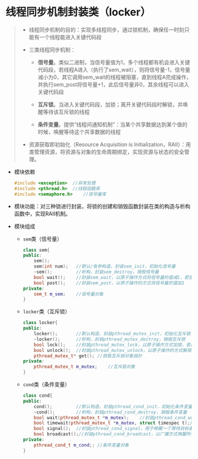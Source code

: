 # 线程同步机制封装类（locker）

> * 线程同步机制的目的：实现多线程同步，通过锁机制，确保任一时刻只能有一个线程能进入关键代码段
>
> * 三类线程同步机制：
>
>   * **信号量**。类似二进制，当信号量值为1，多个线程都有机会进入关键代码段，若线程A进入（执行了sem_wait），则将信号量-1，信号量减小为0，其它调用sem_wait的线程被阻塞，直到线程A完成操作，并执行sem_post将信号量+1，此后信号量非0，其余线程可以进入关键代码段
>
>   * **互斥锁**。当进入关键代码段，加锁；离开关键代码段时解锁，并唤醒等待该互斥锁的线程
>
>   * **条件变量**。提供“线程间通知机制”：当某个共享数据达到某个值的时候，唤醒等待这个共享数据的线程
>
> * 资源获取即初始化（Resource Acquisition is Initialization，RAII）：用类管理资源，将资源与对象的生命周期绑定，实现资源与状态的安全管理。

* 模块依赖

  ```c++
  #include <exception>	//异常处理
  #include <pthread.h>	//线程函数库
  #include <semaphore.h>	//信号量库
  ```

* 模块功能：对三种锁进行封装，将锁的创建和销毁函数封装在类的构造与析构函数中，实现RAII机制。

* 模块组成

  * `sem`类（信号量）

    ```C++
    class sem{
    public:
        sem();
        sem(int num);	//默认/有参构造，封装sem_init，初始化信号量
        ~sem();		    //析构，封装sem_destroy，销毁信号量
        bool wait();	//封装sem_wait，以原子操作方式将信号量的值减1，若信号量值为0，则sem_wait阻塞直到信号量非零
        bool post();	//封装sem_post，以原子操作的方式将信号量的值加1
    private:
        sem_t m_sem;	//信号量对象
    }
    ```

  * `locker`类（互斥锁）

    ```C++
    class locker{
    public:
        locker();		//默认构造，封装pthread_mutex_init，初始化互斥锁
        ~locker();		//析构，封装pthread_mutex_destroy，销毁互斥锁
        bool lock();	//封装pthread_mutex_lock，以原子操作方式加锁，若已被锁，则阻塞
        bool unlock();	//封装pthread_mutex_unlock，以原子操作的方式解锁
        pthread_mutex_t* get();	//获取互斥锁对象指针
    private:
        pthread_mutex_t m_mutex;	//互斥锁对象
    }
    ```

  * `cond`类（条件变量）

    ```C++
    class cond{
    public:
        cond();			//默认构造，封装pthread_cond_init，初始化条件变量
        ~cond();		//析构，封装pthread_cond_destroy，销毁条件变量
        bool wait(pthread_mutex_t *m_mutex);	//封装pthread_cond_wait，等待目标条件变量
        bool timewait(pthread_mutex_t *m_mutex, struct timespec t);//封装pthread_cond_timedwait，设置取消点函数，当目标线程推迟行动时，若调用此函数，则立即执行
        bool signal();	//封装pthread_cond_signal，用于唤醒一个等待目标条件变量的线程
        bool broadcast();//封装pthread_cond_broadcast，以广播方式唤醒所有等待目标条件变量的线程
    private:
        pthread_cond_t m_cond;;	//条件变量对象
    }
    ```
